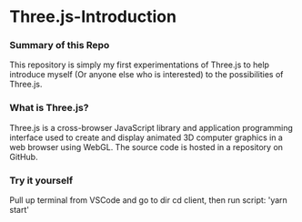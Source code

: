 # Three.js-Introduction

### Summary of this Repo
This repository is simply my first experimentations of Three.js to help introduce myself (Or anyone else who is interested) to the possibilities of Three.js.

### What is Three.js?
Three.js is a cross-browser JavaScript library and application programming interface used to create and display animated 3D computer graphics in a web browser using WebGL. The source code is hosted in a repository on GitHub.

### Try it yourself

Pull up terminal from VSCode and go to dir cd client, then run script: 'yarn start'